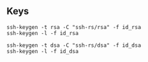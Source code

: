 ## Keys

```
ssh-keygen -t rsa -C "ssh-rs/rsa" -f id_rsa
ssh-keygen -l -f id_rsa
```

```
ssh-keygen -t dsa -C "ssh-rs/dsa" -f id_dsa
ssh-keygen -l -f id_dsa
```
